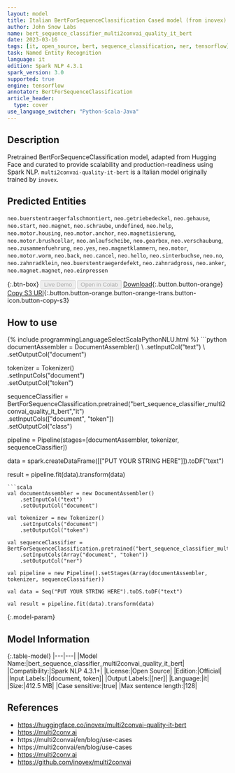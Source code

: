 ```yaml
---
layout: model
title: Italian BertForSequenceClassification Cased model (from inovex)
author: John Snow Labs
name: bert_sequence_classifier_multi2convai_quality_it_bert
date: 2023-03-16
tags: [it, open_source, bert, sequence_classification, ner, tensorflow]
task: Named Entity Recognition
language: it
edition: Spark NLP 4.3.1
spark_version: 3.0
supported: true
engine: tensorflow
annotator: BertForSequenceClassification
article_header:
  type: cover
use_language_switcher: "Python-Scala-Java"
---
```


## Description

Pretrained BertForSequenceClassification model, adapted from Hugging Face and curated to provide scalability and production-readiness using Spark NLP. `multi2convai-quality-it-bert` is a Italian model originally trained by `inovex`.

## Predicted Entities

`neo.buerstentraegerfalschmontiert`, `neo.getriebedeckel`, `neo.gehause`, `neo.start`, `neo.magnet`, `neo.schraube`, `undefined`, `neo.help`, `neo.motor.housing`, `neo.motor.anchor`, `neo.magnetisierung`, `neo.motor.brushcollar`, `neo.anlaufscheibe`, `neo.gearbox`, `neo.verschaubung`, `neo.zusammenfuehrung`, `neo.yes`, `neo.magnetklammern`, `neo.motor`, `neo.motor.worm`, `neo.back`, `neo.cancel`, `neo.hello`, `neo.sinterbuchse`, `neo.no`, `neo.zahnradklein`, `neo.buerstentraegerdefekt`, `neo.zahnradgross`, `neo.anker`, `neo.magnet.magnet`, `neo.einpressen`

{:.btn-box}
<button class="button button-orange" disabled>Live Demo</button>
<button class="button button-orange" disabled>Open in Colab</button>
[Download](https://s3.amazonaws.com/auxdata.johnsnowlabs.com/public/models/bert_sequence_classifier_multi2convai_quality_it_bert_it_4.3.1_3.0_1678986951308.zip){:.button.button-orange}
[Copy S3 URI](s3://auxdata.johnsnowlabs.com/public/models/bert_sequence_classifier_multi2convai_quality_it_bert_it_4.3.1_3.0_1678986951308.zip){:.button.button-orange.button-orange-trans.button-icon.button-copy-s3}

## How to use



<div class="tabs-box" markdown="1">
{% include programmingLanguageSelectScalaPythonNLU.html %}
```python
documentAssembler = DocumentAssembler() \
    .setInputCol("text") \
    .setOutputCol("document")

tokenizer = Tokenizer() \
    .setInputCols("document") \
    .setOutputCol("token")

sequenceClassifier = BertForSequenceClassification.pretrained("bert_sequence_classifier_multi2convai_quality_it_bert","it") \
    .setInputCols(["document", "token"]) \
    .setOutputCol("class")

pipeline = Pipeline(stages=[documentAssembler, tokenizer, sequenceClassifier])

data = spark.createDataFrame([["PUT YOUR STRING HERE"]]).toDF("text")

result = pipeline.fit(data).transform(data)
```
```scala
val documentAssembler = new DocumentAssembler()
    .setInputCol("text")
    .setOutputCol("document")

val tokenizer = new Tokenizer()
    .setInputCols("document")
    .setOutputCol("token")

val sequenceClassifier = BertForSequenceClassification.pretrained("bert_sequence_classifier_multi2convai_quality_it_bert","it")
    .setInputCols(Array("document", "token"))
    .setOutputCol("ner")

val pipeline = new Pipeline().setStages(Array(documentAssembler, tokenizer, sequenceClassifier))

val data = Seq("PUT YOUR STRING HERE").toDS.toDF("text")

val result = pipeline.fit(data).transform(data)
```
</div>

{:.model-param}
## Model Information

{:.table-model}
|---|---|
|Model Name:|bert_sequence_classifier_multi2convai_quality_it_bert|
|Compatibility:|Spark NLP 4.3.1+|
|License:|Open Source|
|Edition:|Official|
|Input Labels:|[document, token]|
|Output Labels:|[ner]|
|Language:|it|
|Size:|412.5 MB|
|Case sensitive:|true|
|Max sentence length:|128|

## References

- https://huggingface.co/inovex/multi2convai-quality-it-bert
- https://multi2conv.ai
- https://multi2convai/en/blog/use-cases
- https://multi2convai/en/blog/use-cases
- https://multi2conv.ai
- https://github.com/inovex/multi2convai